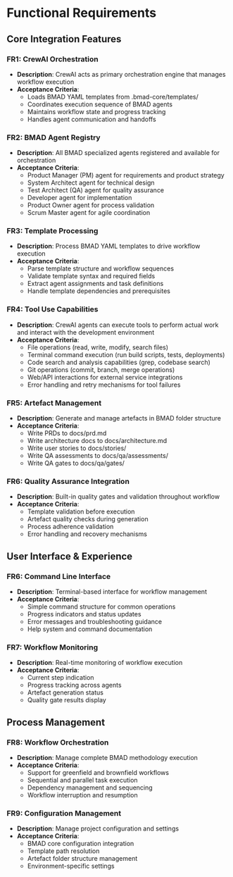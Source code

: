 # Functional Requirements

## Core Integration Features

### FR1: CrewAI Orchestration
- **Description**: CrewAI acts as primary orchestration engine that manages workflow execution
- **Acceptance Criteria**:
  - Loads BMAD YAML templates from .bmad-core/templates/
  - Coordinates execution sequence of BMAD agents
  - Maintains workflow state and progress tracking
  - Handles agent communication and handoffs

### FR2: BMAD Agent Registry
- **Description**: All BMAD specialized agents registered and available for orchestration
- **Acceptance Criteria**:
  - Product Manager (PM) agent for requirements and product strategy
  - System Architect agent for technical design
  - Test Architect (QA) agent for quality assurance
  - Developer agent for implementation
  - Product Owner agent for process validation
  - Scrum Master agent for agile coordination

### FR3: Template Processing
- **Description**: Process BMAD YAML templates to drive workflow execution
- **Acceptance Criteria**:
  - Parse template structure and workflow sequences
  - Validate template syntax and required fields
  - Extract agent assignments and task definitions
  - Handle template dependencies and prerequisites

### FR4: Tool Use Capabilities
- **Description**: CrewAI agents can execute tools to perform actual work and interact with the development environment
- **Acceptance Criteria**:
  - File operations (read, write, modify, search files)
  - Terminal command execution (run build scripts, tests, deployments)
  - Code search and analysis capabilities (grep, codebase search)
  - Git operations (commit, branch, merge operations)
  - Web/API interactions for external service integrations
  - Error handling and retry mechanisms for tool failures

### FR5: Artefact Management
- **Description**: Generate and manage artefacts in BMAD folder structure
- **Acceptance Criteria**:
  - Write PRDs to docs/prd.md
  - Write architecture docs to docs/architecture.md
  - Write user stories to docs/stories/
  - Write QA assessments to docs/qa/assessments/
  - Write QA gates to docs/qa/gates/

### FR6: Quality Assurance Integration
- **Description**: Built-in quality gates and validation throughout workflow
- **Acceptance Criteria**:
  - Template validation before execution
  - Artefact quality checks during generation
  - Process adherence validation
  - Error handling and recovery mechanisms

## User Interface & Experience

### FR6: Command Line Interface
- **Description**: Terminal-based interface for workflow management
- **Acceptance Criteria**:
  - Simple command structure for common operations
  - Progress indicators and status updates
  - Error messages and troubleshooting guidance
  - Help system and command documentation

### FR7: Workflow Monitoring
- **Description**: Real-time monitoring of workflow execution
- **Acceptance Criteria**:
  - Current step indication
  - Progress tracking across agents
  - Artefact generation status
  - Quality gate results display

## Process Management

### FR8: Workflow Orchestration
- **Description**: Manage complete BMAD methodology execution
- **Acceptance Criteria**:
  - Support for greenfield and brownfield workflows
  - Sequential and parallel task execution
  - Dependency management and sequencing
  - Workflow interruption and resumption

### FR9: Configuration Management
- **Description**: Manage project configuration and settings
- **Acceptance Criteria**:
  - BMAD core configuration integration
  - Template path resolution
  - Artefact folder structure management
  - Environment-specific settings
